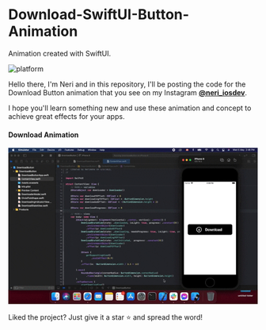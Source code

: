 # Download-SwiftUI-Button-Animation
Animation created with SwiftUI.

![platform](https://img.shields.io/badge/platform-iOS-orange)


Hello there, I'm Neri and in this repository, I'll be posting the code for the Download Button animation that you see on my Instagram 
    [**@neri_iosdev**](https://www.instagram.com/neri_iosdev/).
    
I hope you'll learn something new and use these animation and concept to achieve great effects for your apps.

#### Download Animation

![Download](https://github.com/nerimenebt/Download-SwiftUI-Button-Animation/blob/main/DownloadBtn.gif)

Liked the project? Just give it a star ⭐️ and spread the word!
